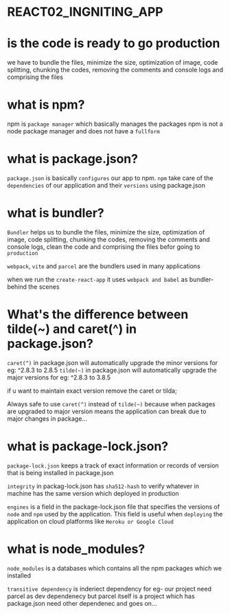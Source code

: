 # REACT02_INGNITING_APP

# is the code is ready to go production

we have to bundle the files, minimize the size, optimization of image, code splitting, chunking the codes, removing the comments and console logs and comprising the files

# what is npm?

npm is `package manager` which basically manages the packages
npm is not a node package manager and does not have a `fullform`

# what is package.json?

`package.json` is basically `configures` our app to npm.
`npm` take care of the `dependencies` of our application and their `versions` using package.json

# what is bundler?

`Bundler` helps us to bundle the files, minimize the size, optimization of image, code splitting, chunking the codes, removing the comments and console logs, clean the code and comprising the files befor going to `production`

`webpack`, `vite` and `parcel` are the bundlers used in many applications

when we run the `create-react-app` it uses `webpack and babel` as bundler- behind the scenes

# What's the difference between tilde(~) and caret(^) in package.json?

`caret(^)` in package.json will automatically upgrade the minor versions for eg: ^2.8.3 to 2.8.5
`tilde(~)` in package.json will automatically upgrade the major versions for eg: ^2.8.3 to 3.8.5

if u want to maintain exact version remove the caret or tilda;

Always safe to use `caret(^)` instead of `tilde(~)` because when packages are upgraded to major version means the application can break due to major changes in package...

# what is package-lock.json?

`package-lock.json` keeps a track of exact information or records of version that is being installed in package.json

`integrity` in packag-lock.json has `sha512-hash` to verify whatever in machine has the same version which deployed in production

`engines` is a field in the package-lock.json file that specifies the versions of `node` and `npm` used by the application. This field is useful when `deploying` the application on cloud platforms like `Heroku or Google Cloud`

# what is node_modules?

`node_modules` is a databases which contains all the npm packages which we installed

`transitive dependency` is inderiect dependency for eg- our project need parcel as dev dependenecy but parcel itself is a project which has package.json need other dependenec and goes on...

